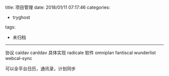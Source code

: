 title: 项目管理
date: 2018/01/11 07:17:46
categories:
 - tryghost

tags:
 - 未归档 



---

协议 caldav  carddav  具体实现 radicale
软件 omniplan  fantiscal  wunderlist webcal-sync

可以全平台日历，通讯录，计划同步



